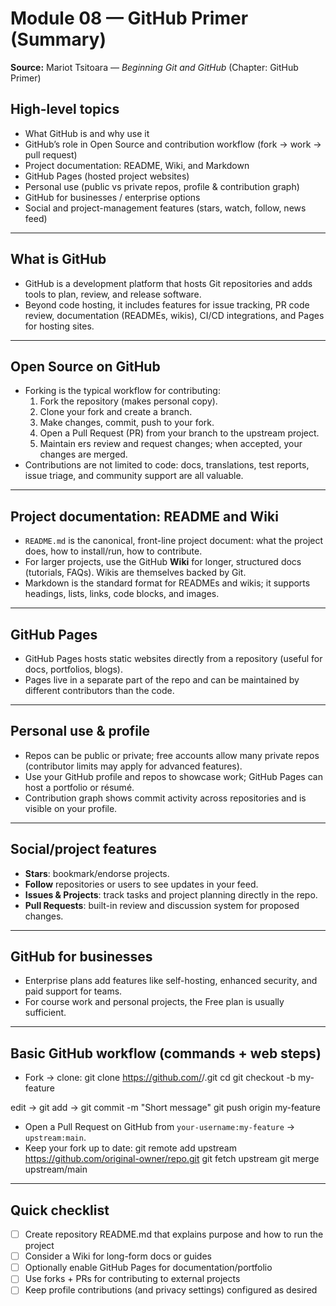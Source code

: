 # Module 08 — GitHub Primer (Summary)

**Source:** Mariot Tsitoara — *Beginning Git and GitHub* (Chapter: GitHub Primer)

## High-level topics
- What GitHub is and why use it
- GitHub’s role in Open Source and contribution workflow (fork → work → pull request)
- Project documentation: README, Wiki, and Markdown
- GitHub Pages (hosted project websites)
- Personal use (public vs private repos, profile & contribution graph)
- GitHub for businesses / enterprise options
- Social and project-management features (stars, watch, follow, news feed)

---

## What is GitHub
- GitHub is a development platform that hosts Git repositories and adds tools to plan, review, and release software.
- Beyond code hosting, it includes features for issue tracking, PR code review, documentation (READMEs, wikis), CI/CD integrations, and Pages for hosting sites.

---

## Open Source on GitHub
- Forking is the typical workflow for contributing:
  1. Fork the repository (makes personal copy).
  2. Clone your fork and create a branch.
  3. Make changes, commit, push to your fork.
  4. Open a Pull Request (PR) from your branch to the upstream project.
  5. Maintain ers review and request changes; when accepted, your changes are merged.
- Contributions are not limited to code: docs, translations, test reports, issue triage, and community support are all valuable.

---

## Project documentation: README and Wiki
- `README.md` is the canonical, front-line project document: what the project does, how to install/run, how to contribute.
- For larger projects, use the GitHub **Wiki** for longer, structured docs (tutorials, FAQs). Wikis are themselves backed by Git.
- Markdown is the standard format for READMEs and wikis; it supports headings, lists, links, code blocks, and images.

---

## GitHub Pages
- GitHub Pages hosts static websites directly from a repository (useful for docs, portfolios, blogs).
- Pages live in a separate part of the repo and can be maintained by different contributors than the code.

---

## Personal use & profile
- Repos can be public or private; free accounts allow many private repos (contributor limits may apply for advanced features).
- Use your GitHub profile and repos to showcase work; GitHub Pages can host a portfolio or résumé.
- Contribution graph shows commit activity across repositories and is visible on your profile.

---

## Social/project features
- **Stars**: bookmark/endorse projects.
- **Follow** repositories or users to see updates in your feed.
- **Issues & Projects**: track tasks and project planning directly in the repo.
- **Pull Requests**: built-in review and discussion system for proposed changes.

---

## GitHub for businesses
- Enterprise plans add features like self-hosting, enhanced security, and paid support for teams.
- For course work and personal projects, the Free plan is usually sufficient.

---

## Basic GitHub workflow (commands + web steps)
- Fork → clone:
git clone https://github.com/<your-username>/<fork>.git
cd <repo>
git checkout -b my-feature

edit -> git add -> git commit -m "Short message"
git push origin my-feature

- Open a Pull Request on GitHub from `your-username:my-feature` → `upstream:main`.
- Keep your fork up to date:
git remote add upstream https://github.com/original-owner/repo.git
git fetch upstream
git merge upstream/main

---

## Quick checklist
- [ ] Create repository README.md that explains purpose and how to run the project
- [ ] Consider a Wiki for long-form docs or guides
- [ ] Optionally enable GitHub Pages for documentation/portfolio
- [ ] Use forks + PRs for contributing to external projects
- [ ] Keep profile contributions (and privacy settings) configured as desired